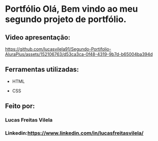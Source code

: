 
# Portfólio Olá, Bem vindo ao meu segundo projeto de portfólio.

## Video apresentação:

https://github.com/lucasvilela91/Segundo-Portifolio-AluraPlus/assets/152106763/d53ca3ca-0f48-4319-9b7d-b65004ba394d

## Ferramentas utilizadas:

* HTML

* CSS

## Feito por:

### Lucas Freitas Vilela

### Linkedin:https://www.linkedin.com/in/lucasfreitasvilela/



